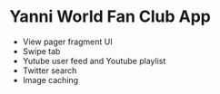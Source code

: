 Yanni World Fan Club App
=====================
 * View pager fragment UI
 * Swipe tab
 * Yutube user feed and Youtube playlist
 * Twitter search
 * Image caching
